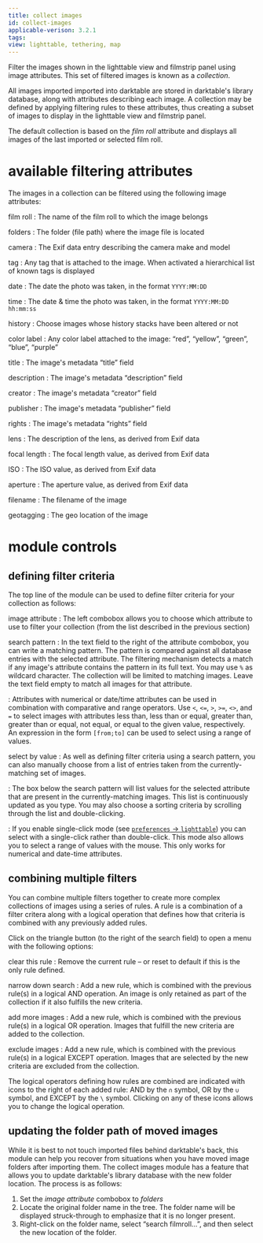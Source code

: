 ```yaml
---
title: collect images
id: collect-images
applicable-verison: 3.2.1
tags: 
view: lighttable, tethering, map
---
```


Filter the images shown in the lighttable view and filmstrip panel using image attributes. This set of filtered images is known as a _collection_.

 All images imported imported into darktable are stored in darktable's library database, along with attributes describing each image. A collection may be  defined by applying filtering rules to these attributes, thus creating a subset of images to display in the lighttable view and filmstrip panel.

The default collection is based on the _film roll_ attribute and displays all images of the last imported or selected film roll.

# available filtering attributes

The images in a collection can be filtered using the following image attributes:

film roll 
: The name of the film roll to which the image belongs

folders 
: The folder (file path) where the image file is located

camera 
: The Exif data entry describing the camera make and model

tag 
: Any tag that is attached to the image. When activated a hierarchical list of known tags is displayed

date 
: The date the photo was taken, in the format `YYYY:MM:DD`

time 
: The date & time the photo was taken, in the format `YYYY:MM:DD hh:mm:ss`

history 
: Choose images whose history stacks have been altered or not

color label 
: Any color label attached to the image: “red”, “yellow”, “green”, “blue”, “purple”

title 
: The image's metadata “title” field

description 
: The image's metadata “description” field

creator 
: The image's metadata “creator” field

publisher 
: The image's metadata “publisher” field

rights 
: The image's metadata “rights” field

lens 
: The description of the lens, as derived from Exif data

focal length 
: The focal length value, as derived from Exif data

ISO 
: The ISO value, as derived from Exif data

aperture 
: The aperture value, as derived from Exif data

filename 
: The filename of the image

geotagging 
: The geo location of the image 

# module controls

## defining filter criteria

The top line of the module can be used to define filter criteria for your collection as follows:

image attribute
: The left combobox allows you to choose which attribute to use to filter your collection (from the list described in the previous section)

search pattern
: In the text field to the right of the attribute combobox, you can write a matching pattern. The pattern is compared against all database entries with the selected attribute. The filtering mechanism detects a match if any image's attribute contains the pattern in its full text. You may use `%` as wildcard character. The collection will be limited to matching images. Leave the text field empty to match all images for that attribute.

: Attributes with numerical or date/time attributes can be used in combination with comparative and range operators. Use `<`, `<=`, `>`, `>=`, `<>`, and `=` to select images with attributes less than, less than or equal, greater than, greater than or equal, not equal, or equal to the given value, respectively. An expression in the form `[from;to]` can be used to select using a range of values.

select by value
: As well as defining filter criteria using a search pattern, you can also manually choose from a list of entries taken from the currently-matching set of images.

: The box below the search pattern will list values for the selected attribute that are present in the currently-matching images. This list is continuously updated as you type. You may also choose a sorting criteria by scrolling through the list and double-clicking.

: If you enable single-click mode (see [`preferences` -> `lighttable`](../../../preferences-settings/lighttable.md)) you can select with a single-click rather than double-click. This mode also allows you to select a range of values with the mouse. This only works for numerical and date-time attributes.

## combining multiple filters

You can combine multiple filters together to create more complex collections of images using a series of rules. A rule is a combination of a filter critera along with a logical operation that defines how that criteria is combined with any previously added rules.

Click on the triangle button (to the right of the search field) to open a menu with the following options:

clear this rule
: Remove the current rule – or reset to default if this is the only rule defined.

narrow down search
: Add a new rule, which is combined with the previous rule(s) in a logical AND operation. An image is only retained as part of the collection if it also fulfills the new criteria.

add more images
: Add a new rule, which is combined with the previous rule(s) in a logical OR operation. Images that fulfill the new criteria are added to the collection.

exclude images
: Add a new rule, which is combined with the previous rule(s) in a logical EXCEPT operation. Images that are selected by the new criteria are excluded from the collection.

The logical operators defining how rules are combined are indicated with icons to the right of each added rule: AND by the `∩` symbol, OR by the `∪` symbol, and EXCEPT by the `\` symbol. Clicking on any of these icons allows you to change the logical operation.

## updating the folder path of moved images

While it is best to not touch imported files behind darktable's back, this module can help you recover from situations when you have moved image folders after importing them. The collect images module has a feature that allows you to update darktable's library database with the new folder location. The process is as follows:

1. Set the _image attribute_ combobox to _folders_ 
1. Locate the original folder name in the tree. The folder name will be displayed struck-through to emphasize that it is no longer present. 
1. Right-click on the folder name, select “search filmroll...”, and then select the new location of the folder.

